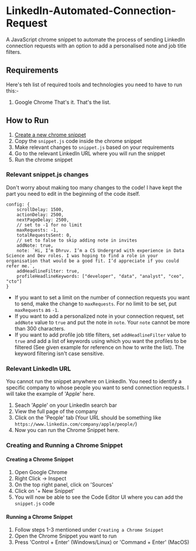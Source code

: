 # LinkedIn-Automated-Connection-Request
A JavaScript chrome snippet to automate the process of sending  LinkedIn connection requests with an option to add a personalised note and job title filters.

## Requirements
Here's teh list of required tools and technologies you need to have to run this:-
1. Google Chrome
That's it. That's the list.

## How to Run
1. [Create a new chrome snippet](#create-chrome-snippet)
2. Copy the `snippet.js` code inside the chrome snippet
3. Make relevant changes to `snippet.js` based on your requirements
4. Go to the relevant LinkedIn URL where you will run the snippet
5. Run the chrome snippet

### Relevant snippet.js changes
Don't worry about making too many changes to the code! I have kept the part you need to edit in the beginning of the code itself.
```console
config: {
    scrollDelay: 1500,
    actionDelay: 2500,
    nextPageDelay: 2500,
    // set to -1 for no limit
    maxRequests: -1,
    totalRequestsSent: 0,
    // set to false to skip adding note in invites
    addNote: true,
    note: `Hi, I’m Dhruv. I’m a CS Undergrad with experience in Data Science and Dev roles. I was hoping to find a role in your organisation that would be a good fit. I’d appreciate if you could refer me.`,
    addHeadlineFilter: true,
    profileHeadlineKeywords: ["developer", "data", "analyst", "ceo", "cto"]
}
```
- If you want to set a limit on the number of connection requests you want to send, make the change to `maxRequests`. For no limit to be set, put `maxRequests` as `-1`.
- If you want to add a personalized note in your connection request, set `addNote` value to `true` and put the note in `note`. Your `note` cannot be more than 300 characters.
- If you want to add profile job title filters, set `addHeadlineFilter` value to `true` and add a list of keywords using which you want the profiles to be filtered (See given example for reference on how to write the list). The keyword filtering isn't case sensitive.

### Relevant LinkedIn URL
You cannot run the snippet anywhere on LinkedIn. You need to identify a specific company to whose people you want to send connection requests. I will take the example of 'Apple' here.

1. Seach 'Apple' on your LinkedIn search bar
2. View the full page of the company
3. Click on the 'People' tab (Your URL should be something like `https://www.linkedin.com/company/apple/people/`)
4. Now you can run the Chrome Snippet here.

### Creating and Running a Chrome Snippet
#### Creating a Chrome Snippet <a name="create-chrome-snippet"></a>
1. Open Google Chrome
2. Right Click -> Inspect
3. On the top right panel, click on 'Sources'
4. Click on '+ New Snippet'
5. You will now be able to see the Code Editor UI where you can add the `snippet.js` code

#### Running a Chrome Snippet
1. Follow steps 1-3 mentioned under `Creating a Chrome Snippet`
2. Open the Chrome Snippet you want to run
3. Press 'Control + Enter' (Windows/Linux) or 'Command + Enter' (MacOS)
